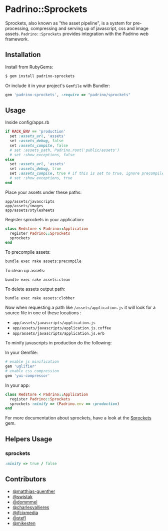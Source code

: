 # Padrino::Sprockets

Sprockets, also known as "the asset pipeline", is a system for pre-processing, compressing and serving up of javascript, css and image assets. `Padrino::Sprockets` provides integration with the Padrino web framework.

## Installation

Install from RubyGems:

```sh
$ gem install padrino-sprockets
```

Or include it in your project's `Gemfile` with Bundler:

```ruby
gem 'padrino-sprockets', :require => "padrino/sprockets"
```


## Usage

Inside config/apps.rb

```ruby
if RACK_ENV == 'production'
  set :assets_url, 'assets'
  set :assets_debug, false
  set :assets_compile, false
  # set :assets_path, Padrino.root('public/assets')
  # set :show_exceptions, false
else
  set :assets_url, 'assets'
  set :assets_debug, true
  set :assets_compile, true # if this is set to true, ignore precompiled assets
  # set :show_exceptions, true
end
```

Place your assets under these paths:

```
app/assets/javascripts
app/assets/images
app/assets/stylesheets
```

Register sprockets in your application:

```ruby
class Redstore < Padrino::Application
  register Padrino::Sprockets
  sprockets
end
```

To precompile assets:

```
bundle exec rake assets:precompile
```

To clean up assets:
```
bundle exec rake assets:clean
```

To delete assets output path:
```
bundle exec rake assets:clobber
```


Now when requesting a path like `/assets/application.js` it will look for a source file in one of these locations :

* `app/assets/javascripts/application.js`
* `app/assets/javascripts/application.js.coffee`
* `app/assets/javascripts/application.js.erb`

To minify javascripts in production do the following:

In your Gemfile:

```ruby
# enable js minification
gem 'uglifier'
# enable css compression
gem 'yui-compressor'
```

In your app:

```ruby
class Redstore < Padrino::Application
  register Padrino::Sprockets
  sprockets :minify => (Padrino.env == :production)
end
```

For more documentation about sprockets, have a look at the [Sprockets](https://github.com/sstephenson/sprockets/) gem.

## Helpers Usage

### sprockets

```ruby
:minify => true / false
```

## Contributors

* [@matthias-guenther](https://github.com/matthias-guenther)
* [@swistak](https://github.com/swistak)
* [@dommmel](https://github.com/dommmel)
* [@charlesvallieres](https://github.com/charlesvallieres)
* [@jfcixmedia](https://github.com/jfcixmedia)
* [@stefl](https://github.com/stefl)
* [@mikesten](https://github.com/mikesten)
